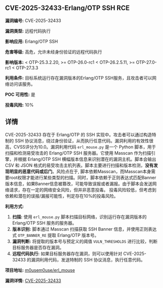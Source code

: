 ## CVE-2025-32433-Erlang/OTP SSH RCE

**漏洞编号:** CVE-2025-32433

**漏洞类型:** 远程代码执行

**影响应用:** Erlang/OTP SSH

**危害等级:** 高危，允许未经身份验证的远程代码执行

**影响版本:** < OTP-25.3.2.20, >= OTP-26.0-rc1 < OTP-26.2.5.11, >= OTP-27.0-rc1 < OTP-27.3.3

**利用条件:** 目标系统运行存在漏洞版本的Erlang/OTP SSH服务，且攻击者可以网络访问该服务。

**POC 可用性:** 是

**投毒风险:** 10%

## 详情

CVE-2025-32433 存在于 Erlang/OTP 的 SSH 实现中。攻击者可以通过构造特制的 SSH 协议消息，绕过身份验证，从而执行任意代码。漏洞利用的有效性很高，CVSS评分为10.0。漏洞利用代码 `erl_mouse.py`  是一个 Python 脚本，用于扫描和检测易受攻击的 Erlang/OTP SSH 服务器。它使用 Masscan 作为扫描引擎，并根据 Erlang/OTP SSH 横幅版本信息来识别潜在的漏洞主机。脚本会输出 CSV 和 JSON 格式的易受攻击主机列表。脚本主要进行扫描和版本检测，**没有发现明显的恶意代码或后门**。风险点在于, 脚本依赖Masscan，而Masscan本身需要root权限才能进行某些类型的扫描。同时，脚本依赖于正则表达式匹配Banner版本信息，如果Banner信息被篡改，可能导致误报或者漏报。由于脚本会发送网络请求，存在一定的网络安全风险，但并非恶意投毒。 投毒风险较低，但考虑到依赖和潜在的误报/漏报可能性，判定存在10%的投毒风险。

**利用方式:**

1.  **扫描:** 使用 `erl_mouse.py` 脚本扫描目标网络，识别运行存在漏洞版本的 Erlang/OTP SSH 服务的服务器。
2.  **版本识别:**  脚本通过 Masscan 扫描获取 SSH Banner 信息，并使用正则表达式 `OTP_BANNER_RE` 提取 Erlang/OTP 版本号。
3.  **漏洞判断:**  将提取的版本号与预定义的阈值 `VULN_THRESHOLDS` 进行比较，判断目标服务器是否存在漏洞。
4.  **远程代码执行:** 如果目标服务器存在漏洞，则可以使用针对 CVE-2025-32433 的漏洞利用代码，发送特制的 SSH 协议消息，执行任意代码。

**项目地址:** [m0usem0use/erl_mouse](https://github.com/m0usem0use/erl_mouse)

**漏洞详情:** [CVE-2025-32433](https://nvd.nist.gov/vuln/detail/CVE-2025-32433)